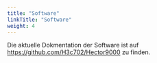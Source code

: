 ```yaml
---
title: "Software"
linkTitle: "Software"
weight: 4
---
```


Die aktuelle Dokmentation der Software ist auf 
https://github.com/H3c702/Hector9000 zu finden.
